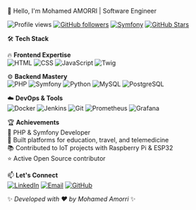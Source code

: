 👋 Hello, I'm Mohamed AMORRI | Software Engineer  

![Profile views](https://komarev.com/ghpvc/?username=Mohaameed1&color=blue) [![GitHub followers](https://img.shields.io/github/followers/Mohaameed1?style=social)](https://github.com/Mohaameed1?tab=followers) [![Symfony](https://img.shields.io/badge/Symfony-Expert-green)](https://github.com/Mohaameed1) [![GitHub Stars](https://img.shields.io/github/stars/Mohaameed1?style=social)](https://github.com/Mohaameed1?tab=repositories)  

🛠️ **Tech Stack**  

🔥 **Frontend Expertise**  
![HTML](https://img.shields.io/badge/HTML-Expert-orange) ![CSS](https://img.shields.io/badge/CSS-Expert-blue) ![JavaScript](https://img.shields.io/badge/JavaScript-Proficient-yellow) ![Twig](https://img.shields.io/badge/Twig-Skilled-green)  

⚙️ **Backend Mastery**  
![PHP](https://img.shields.io/badge/PHP-Expert-blue) ![Symfony](https://img.shields.io/badge/Symfony-Expert-black) ![Python](https://img.shields.io/badge/Python-Proficient-green) ![MySQL](https://img.shields.io/badge/MySQL-Expert-blue) ![PostgreSQL](https://img.shields.io/badge/PostgreSQL-Skilled-blue)  

☁️ **DevOps & Tools**  
![Docker](https://img.shields.io/badge/Docker-Expert-blue) ![Jenkins](https://img.shields.io/badge/Jenkins-Proficient-orange) ![Git](https://img.shields.io/badge/Git-Expert-red) ![Prometheus](https://img.shields.io/badge/Prometheus-Skilled-purple) ![Grafana](https://img.shields.io/badge/Grafana-Skilled-purple)  

🏆 **Achievements**  
🥇 PHP & Symfony Developer  
🚀 Built platforms for education, travel, and telemedicine  
📚 Contributed to IoT projects with Raspberry Pi & ESP32  
⭐ Active Open Source contributor  

📫 **Let's Connect**  
[![LinkedIn](https://img.shields.io/badge/LinkedIn-Connect-blue)](https://www.linkedin.com/in/mohamed-amorri/) [![Email](https://img.shields.io/badge/Email-Contact-red)](mailto:Mohamed.Amorri@esprit.tn) [![GitHub](https://img.shields.io/badge/GitHub-Follow-black)](https://github.com/Mohaameed1)  

✨ *Developed with ❤️ by Mohamed Amorri* ✨

